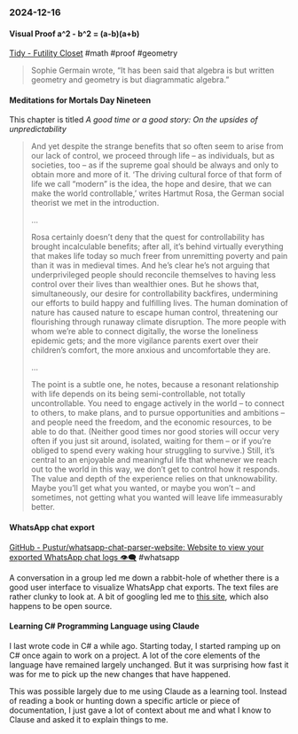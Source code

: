 ### 2024-12-16
#### Visual Proof a\^2 - b\^2 = (a-b)(a+b)
[Tidy - Futility Closet](https://www.futilitycloset.com/2024/12/15/tidy-2/) #math #proof #geometry

> Sophie Germain wrote, “It has been said that algebra is but written geometry and geometry is but diagrammatic algebra.”

#### Meditations for Mortals Day Nineteen
This chapter is titled _A good time or a good story: On the upsides of unpredictability_

> And yet despite the strange benefits that so often seem to arise from our lack of control, we proceed through life – as individuals, but as societies, too – as if the supreme goal should be always and only to obtain more and more of it. ‘The driving cultural force of that form of life we call “modern” is the idea, the hope and desire, that we can make the world controllable,’ writes Hartmut Rosa, the German social theorist we met in the introduction. 
> 
> …
> 
> Rosa certainly doesn’t deny that the quest for controllability has brought incalculable benefits; after all, it’s behind virtually everything that makes life today so much freer from unremitting poverty and pain than it was in medieval times. And he’s clear he’s not arguing that underprivileged people should reconcile themselves to having less control over their lives than wealthier ones. But he shows that, simultaneously, our desire for controllability backfires, undermining our efforts to build happy and fulfilling lives. The human domination of nature has caused nature to escape human control, threatening our flourishing through runaway climate disruption. The more people with whom we’re able to connect digitally, the worse the loneliness epidemic gets; and the more vigilance parents exert over their children’s comfort, the more anxious and uncomfortable they are.
>
>…
>
> The point is a subtle one, he notes, because a resonant relationship with life depends on its being semi-controllable, not totally uncontrollable. You need to engage actively in the world – to connect to others, to make plans, and to pursue opportunities and ambitions – and people need the freedom, and the economic resources, to be able to do that. (Neither good times nor good stories will occur very often if you just sit around, isolated, waiting for them – or if you’re obliged to spend every waking hour struggling to survive.) Still, it’s central to an enjoyable and meaningful life that whenever we reach out to the world in this way, we don’t get to control how it responds. The value and depth of the experience relies on that unknowability. Maybe you’ll get what you wanted, or maybe you won’t – and sometimes, not getting what you wanted will leave life immeasurably better.

#### WhatsApp chat export
[GitHub - Pustur/whatsapp-chat-parser-website: Website to view your exported WhatsApp chat logs 👁‍🗨](https://github.com/Pustur/whatsapp-chat-parser-website) #whatsapp

A conversation in a group led me down a rabbit-hole of whether there is a good user interface to visualize WhatsApp chat exports. The text files are rather clunky to look at. A bit of googling led me to [this site](https://whatsapp-chat-parser.netlify.app/), which also happens to be open source.

#### Learning C\# Programming Language using Claude
I last wrote code in C# a while ago. Starting today, I started ramping up on C# once again to work on a project. A lot of the core elements of the language have remained largely unchanged. But it was surprising how fast it was for me to pick up the new changes that have happened.

This was possible largely due to me using Claude as a learning tool. Instead of reading a book or hunting down a specific article or piece of documentation, I just gave a lot of context about me and what I know to Clause and asked it to explain things to me.